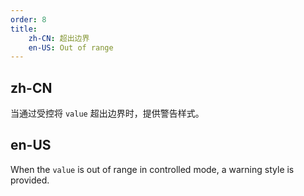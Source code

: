 ```yaml
---
order: 8
title:
    zh-CN: 超出边界
    en-US: Out of range
---
```


## zh-CN

当通过受控将 `value` 超出边界时，提供警告样式。

## en-US

When the `value` is out of range in controlled mode, a warning style is provided.
